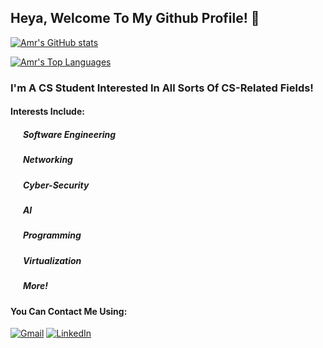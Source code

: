 ## Heya, Welcome To My Github Profile! 👋
[![Amr's GitHub stats](https://github-readme-stats-git-master-amromnia.vercel.app/api?username=amromnia&count_private=true&show_icons=true&theme=dracula)](https://github.com/amromnia)

[![Amr's Top Languages](https://github-readme-stats-git-master-amromnia.vercel.app/api/top-langs/?username=amromnia&count_private=true&theme=dracula&langs_count=8)](https://github.com/amromnia)

### I'm A CS Student Interested In All Sorts Of CS-Related Fields! 
#### Interests Include:
  #####  &nbsp;&nbsp;&nbsp;&nbsp;&nbsp;&nbsp;*Software Engineering*
  ##### &nbsp;&nbsp;&nbsp;&nbsp;&nbsp;&nbsp;*Networking*
  ##### &nbsp;&nbsp;&nbsp;&nbsp;&nbsp;&nbsp;*Cyber-Security*
  ##### &nbsp;&nbsp;&nbsp;&nbsp;&nbsp;&nbsp;*AI*
  ##### &nbsp;&nbsp;&nbsp;&nbsp;&nbsp;&nbsp;*Programming*
  ##### &nbsp;&nbsp;&nbsp;&nbsp;&nbsp;&nbsp;*Virtualization*
  ##### &nbsp;&nbsp;&nbsp;&nbsp;&nbsp;&nbsp;*More!*
  
  #### You Can Contact Me Using:
  
  [![Gmail](https://img.shields.io/badge/Gmail-D14836?style=for-the-badge&logo=gmail&logoColor=white)](mailto:amr20000225@miuegypt.edu.eg)
  [![LinkedIn](https://img.shields.io/badge/linkedin-%230077B5.svg?style=for-the-badge&logo=linkedin&logoColor=white)](https://www.linkedin.com/in/amr913/)
 


<!--
**amromnia/amromnia** is a ✨ _special_ ✨ repository because its `README.md` (this file) appears on your GitHub profile.

Here are some ideas to get you started:

- 🔭 I’m currently working on ...
- 🌱 I’m currently learning ...
- 👯 I’m looking to collaborate on ...
- 🤔 I’m looking for help with ...
- 💬 Ask me about ...
- 📫 How to reach me: ...
- 😄 Pronouns: ...
- ⚡ Fun fact: ...
-->
